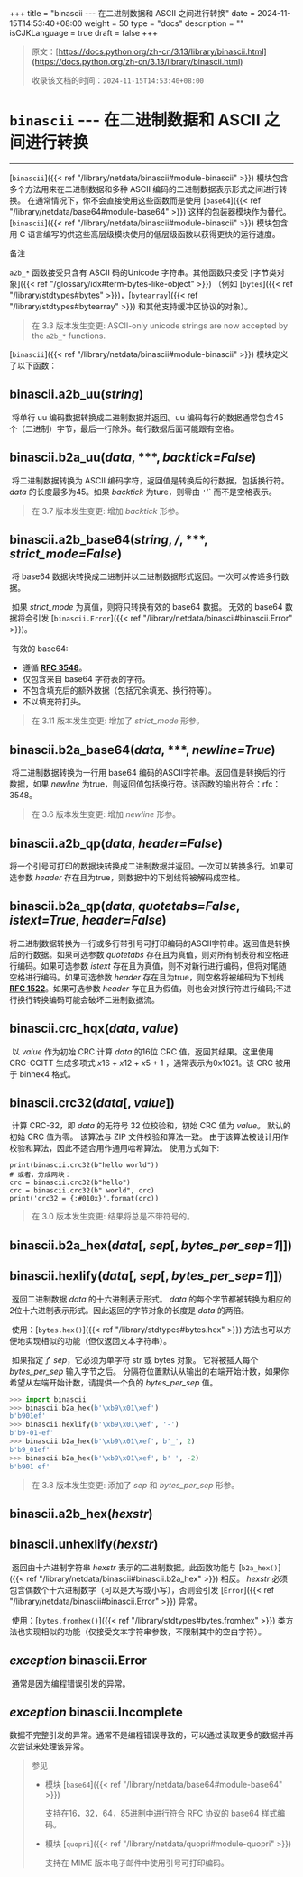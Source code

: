 +++
title = "binascii --- 在二进制数据和 ASCII 之间进行转换"
date = 2024-11-15T14:53:40+08:00
weight = 50
type = "docs"
description = ""
isCJKLanguage = true
draft = false
+++

> 原文：[https://docs.python.org/zh-cn/3.13/library/binascii.html](https://docs.python.org/zh-cn/3.13/library/binascii.html)
>
> 收录该文档的时间：`2024-11-15T14:53:40+08:00`

# `binascii` --- 在二进制数据和 ASCII 之间进行转换

------

[`binascii`]({{< ref "/library/netdata/binascii#module-binascii" >}}) 模块包含多个方法用来在二进制数据和多种 ASCII 编码的二进制数据表示形式之间进行转换。 在通常情况下，你不会直接使用这些函数而是使用 [`base64`]({{< ref "/library/netdata/base64#module-base64" >}}) 这样的包装器模块作为替代。 [`binascii`]({{< ref "/library/netdata/binascii#module-binascii" >}}) 模块包含用 C 语言编写的供这些高层级模块使用的低层级函数以获得更快的运行速度。

​备注
 

`a2b_*` 函数接受只含有 ASCII 码的Unicode 字符串。其他函数只接受 [字节类对象]({{< ref "/glossary/idx#term-bytes-like-object" >}}) （例如 [`bytes`]({{< ref "/library/stdtypes#bytes" >}})，[`bytearray`]({{< ref "/library/stdtypes#bytearray" >}}) 和其他支持缓冲区协议的对象）。

> 在 3.3 版本发生变更: ASCII-only unicode strings are now accepted by the `a2b_*` functions.

[`binascii`]({{< ref "/library/netdata/binascii#module-binascii" >}}) 模块定义了以下函数：

## binascii.**a2b_uu**(*string*)

​	将单行 uu 编码数据转换成二进制数据并返回。uu 编码每行的数据通常包含45 个（二进制）字节，最后一行除外。每行数据后面可能跟有空格。

## binascii.**b2a_uu**(*data*, ***, *backtick=False*)

​	将二进制数据转换为 ASCII 编码字符，返回值是转换后的行数据，包括换行符。 *data* 的长度最多为45。如果 *backtick* 为ture，则零由 `'`'` 而不是空格表示。

> 在 3.7 版本发生变更: 增加 *backtick* 形参。

## binascii.**a2b_base64**(*string*, */*, ***, *strict_mode=False*)

​	将 base64 数据块转换成二进制并以二进制数据形式返回。一次可以传递多行数据。

​	如果 *strict_mode* 为真值，则将只转换有效的 base64 数据。 无效的 base64 数据将会引发 [`binascii.Error`]({{< ref "/library/netdata/binascii#binascii.Error" >}})。

​	有效的 base64:

- 遵循 [**RFC 3548**](https://datatracker.ietf.org/doc/html/rfc3548.html)。
- 仅包含来自 base64 字符表的字符。
- 不包含填充后的额外数据（包括冗余填充、换行符等）。
- 不以填充符打头。

> 在 3.11 版本发生变更: 增加了 *strict_mode* 形参。

## binascii.**b2a_base64**(*data*, ***, *newline=True*)

​	将二进制数据转换为一行用 base64 编码的ASCII字符串。返回值是转换后的行数据，如果 *newline* 为true，则返回值包括换行符。该函数的输出符合：rfc：3548。

> 在 3.6 版本发生变更: 增加 *newline* 形参。

## binascii.**a2b_qp**(*data*, *header=False*)

​	将一个引号可打印的数据块转换成二进制数据并返回。一次可以转换多行。如果可选参数 *header* 存在且为true，则数据中的下划线将被解码成空格。

## binascii.**b2a_qp**(*data*, *quotetabs=False*, *istext=True*, *header=False*)

​	将二进制数据转换为一行或多行带引号可打印编码的ASCII字符串。返回值是转换后的行数据。如果可选参数 *quotetabs* 存在且为真值，则对所有制表符和空格进行编码。如果可选参数 *istext* 存在且为真值，则不对新行进行编码，但将对尾随空格进行编码。如果可选参数 *header* 存在且为true，则空格将被编码为下划线 [**RFC 1522**](https://datatracker.ietf.org/doc/html/rfc1522.html)。如果可选参数 *header* 存在且为假值，则也会对换行符进行编码;不进行换行转换编码可能会破坏二进制数据流。

## binascii.**crc_hqx**(*data*, *value*)

​	以 *value* 作为初始 CRC 计算 *data* 的16位 CRC 值，返回其结果。这里使用 CRC-CCITT 生成多项式 *x*16 + *x*12 + *x*5 + 1 ，通常表示为0x1021。该 CRC 被用于 binhex4 格式。

## binascii.**crc32**(*data*[, *value*])

​	计算 CRC-32，即 *data* 的无符号 32 位校验和，初始 CRC 值为 *value*。 默认的初始 CRC 值为零。 该算法与 ZIP 文件校验和算法一致。 由于该算法被设计用作校验和算法，因此不适合用作通用哈希算法。 使用方式如下:

```
print(binascii.crc32(b"hello world"))
# 或者，分成两块：
crc = binascii.crc32(b"hello")
crc = binascii.crc32(b" world", crc)
print('crc32 = {:#010x}'.format(crc))
```

> 在 3.0 版本发生变更: 结果将总是不带符号的。

## binascii.**b2a_hex**(*data*[, *sep*[, *bytes_per_sep=1*]])

## binascii.**hexlify**(*data*[, *sep*[, *bytes_per_sep=1*]])

​	返回二进制数据 *data* 的十六进制表示形式。 *data* 的每个字节都被转换为相应的2位十六进制表示形式。因此返回的字节对象的长度是 *data* 的两倍。

​	使用：[`bytes.hex()`]({{< ref "/library/stdtypes#bytes.hex" >}}) 方法也可以方便地实现相似的功能（但仅返回文本字符串）。

​	如果指定了 *sep*，它必须为单字符 str 或 bytes 对象。 它将被插入每个 *bytes_per_sep* 输入字节之后。 分隔符位置默认从输出的右端开始计数，如果你希望从左端开始计数，请提供一个负的 *bytes_per_sep* 值。



``` python
>>> import binascii
>>> binascii.b2a_hex(b'\xb9\x01\xef')
b'b901ef'
>>> binascii.hexlify(b'\xb9\x01\xef', '-')
b'b9-01-ef'
>>> binascii.b2a_hex(b'\xb9\x01\xef', b'_', 2)
b'b9_01ef'
>>> binascii.b2a_hex(b'\xb9\x01\xef', b' ', -2)
b'b901 ef'
```

> 在 3.8 版本发生变更: 添加了 *sep* 和 *bytes_per_sep* 形参。

## binascii.**a2b_hex**(*hexstr*)

## binascii.**unhexlify**(*hexstr*)

​	返回由十六进制字符串 *hexstr* 表示的二进制数据。此函数功能与 [`b2a_hex()`]({{< ref "/library/netdata/binascii#binascii.b2a_hex" >}}) 相反。 *hexstr* 必须包含偶数个十六进制数字（可以是大写或小写），否则会引发 [`Error`]({{< ref "/library/netdata/binascii#binascii.Error" >}}) 异常。

​	使用：[`bytes.fromhex()`]({{< ref "/library/stdtypes#bytes.fromhex" >}}) 类方法也实现相似的功能（仅接受文本字符串参数，不限制其中的空白字符）。

## *exception* binascii.**Error**

​	通常是因为编程错误引发的异常。

## *exception* binascii.**Incomplete**

​	数据不完整引发的异常。通常不是编程错误导致的，可以通过读取更多的数据并再次尝试来处理该异常。

> 参见
>
> 
>
> - 模块 [`base64`]({{< ref "/library/netdata/base64#module-base64" >}})
>
>   支持在16，32，64，85进制中进行符合 RFC 协议的 base64 样式编码。
>
> - 模块 [`quopri`]({{< ref "/library/netdata/quopri#module-quopri" >}})
>
>   支持在 MIME 版本电子邮件中使用引号可打印编码。
